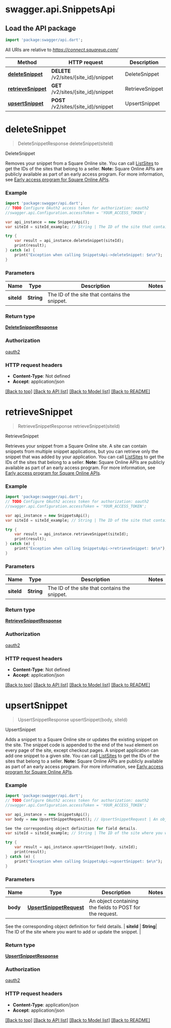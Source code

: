 # swagger.api.SnippetsApi

## Load the API package
```dart
import 'package:swagger/api.dart';
```

All URIs are relative to *https://connect.squareup.com/*

Method | HTTP request | Description
------------- | ------------- | -------------
[**deleteSnippet**](SnippetsApi.md#deleteSnippet) | **DELETE** /v2/sites/{site_id}/snippet | DeleteSnippet
[**retrieveSnippet**](SnippetsApi.md#retrieveSnippet) | **GET** /v2/sites/{site_id}/snippet | RetrieveSnippet
[**upsertSnippet**](SnippetsApi.md#upsertSnippet) | **POST** /v2/sites/{site_id}/snippet | UpsertSnippet

# **deleteSnippet**
> DeleteSnippetResponse deleteSnippet(siteId)

DeleteSnippet

Removes your snippet from a Square Online site.  You can call [ListSites](https://developer.squareup.com/reference/square_2023-12-13/sites-api/list-sites) to get the IDs of the sites that belong to a seller.   __Note:__ Square Online APIs are publicly available as part of an early access program. For more information, see [Early access program for Square Online APIs](https://developer.squareup.com/docs/online-api#early-access-program-for-square-online-apis).

### Example
```dart
import 'package:swagger/api.dart';
// TODO Configure OAuth2 access token for authorization: oauth2
//swagger.api.Configuration.accessToken = 'YOUR_ACCESS_TOKEN';

var api_instance = new SnippetsApi();
var siteId = siteId_example; // String | The ID of the site that contains the snippet.

try {
    var result = api_instance.deleteSnippet(siteId);
    print(result);
} catch (e) {
    print("Exception when calling SnippetsApi->deleteSnippet: $e\n");
}
```

### Parameters

Name | Type | Description  | Notes
------------- | ------------- | ------------- | -------------
 **siteId** | **String**| The ID of the site that contains the snippet. | 

### Return type

[**DeleteSnippetResponse**](DeleteSnippetResponse.md)

### Authorization

[oauth2](../README.md#oauth2)

### HTTP request headers

 - **Content-Type**: Not defined
 - **Accept**: application/json

[[Back to top]](#) [[Back to API list]](../README.md#documentation-for-api-endpoints) [[Back to Model list]](../README.md#documentation-for-models) [[Back to README]](../README.md)

# **retrieveSnippet**
> RetrieveSnippetResponse retrieveSnippet(siteId)

RetrieveSnippet

Retrieves your snippet from a Square Online site. A site can contain snippets from multiple snippet applications, but you can retrieve only the snippet that was added by your application.  You can call [ListSites](https://developer.squareup.com/reference/square_2023-12-13/sites-api/list-sites) to get the IDs of the sites that belong to a seller.   __Note:__ Square Online APIs are publicly available as part of an early access program. For more information, see [Early access program for Square Online APIs](https://developer.squareup.com/docs/online-api#early-access-program-for-square-online-apis).

### Example
```dart
import 'package:swagger/api.dart';
// TODO Configure OAuth2 access token for authorization: oauth2
//swagger.api.Configuration.accessToken = 'YOUR_ACCESS_TOKEN';

var api_instance = new SnippetsApi();
var siteId = siteId_example; // String | The ID of the site that contains the snippet.

try {
    var result = api_instance.retrieveSnippet(siteId);
    print(result);
} catch (e) {
    print("Exception when calling SnippetsApi->retrieveSnippet: $e\n");
}
```

### Parameters

Name | Type | Description  | Notes
------------- | ------------- | ------------- | -------------
 **siteId** | **String**| The ID of the site that contains the snippet. | 

### Return type

[**RetrieveSnippetResponse**](RetrieveSnippetResponse.md)

### Authorization

[oauth2](../README.md#oauth2)

### HTTP request headers

 - **Content-Type**: Not defined
 - **Accept**: application/json

[[Back to top]](#) [[Back to API list]](../README.md#documentation-for-api-endpoints) [[Back to Model list]](../README.md#documentation-for-models) [[Back to README]](../README.md)

# **upsertSnippet**
> UpsertSnippetResponse upsertSnippet(body, siteId)

UpsertSnippet

Adds a snippet to a Square Online site or updates the existing snippet on the site.  The snippet code is appended to the end of the `head` element on every page of the site, except checkout pages. A snippet application can add one snippet to a given site.   You can call [ListSites](https://developer.squareup.com/reference/square_2023-12-13/sites-api/list-sites) to get the IDs of the sites that belong to a seller.   __Note:__ Square Online APIs are publicly available as part of an early access program. For more information, see [Early access program for Square Online APIs](https://developer.squareup.com/docs/online-api#early-access-program-for-square-online-apis).

### Example
```dart
import 'package:swagger/api.dart';
// TODO Configure OAuth2 access token for authorization: oauth2
//swagger.api.Configuration.accessToken = 'YOUR_ACCESS_TOKEN';

var api_instance = new SnippetsApi();
var body = new UpsertSnippetRequest(); // UpsertSnippetRequest | An object containing the fields to POST for the request.

See the corresponding object definition for field details.
var siteId = siteId_example; // String | The ID of the site where you want to add or update the snippet.

try {
    var result = api_instance.upsertSnippet(body, siteId);
    print(result);
} catch (e) {
    print("Exception when calling SnippetsApi->upsertSnippet: $e\n");
}
```

### Parameters

Name | Type | Description  | Notes
------------- | ------------- | ------------- | -------------
 **body** | [**UpsertSnippetRequest**](UpsertSnippetRequest.md)| An object containing the fields to POST for the request.

See the corresponding object definition for field details. | 
 **siteId** | **String**| The ID of the site where you want to add or update the snippet. | 

### Return type

[**UpsertSnippetResponse**](UpsertSnippetResponse.md)

### Authorization

[oauth2](../README.md#oauth2)

### HTTP request headers

 - **Content-Type**: application/json
 - **Accept**: application/json

[[Back to top]](#) [[Back to API list]](../README.md#documentation-for-api-endpoints) [[Back to Model list]](../README.md#documentation-for-models) [[Back to README]](../README.md)

